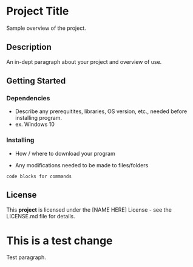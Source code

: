 # Project Title
Sample overview of the project.

## Description
An in-dept paragraph about your project and overview of use.

## Getting Started
### Dependencies
* Describe any prerequitites, libraries, OS version, etc., needed before installing program.
* ex. Windows 10

### Installing
* How / where to download your program
- Any modifications needed to be made to files/folders
```
code blocks for commands
```

## License
This **project** is licensed under the [NAME HERE] License - see the LICENSE.md file for details.

# This is a test change
Test paragraph.
